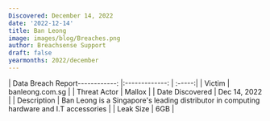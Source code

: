 ```yaml
---
Discovered: December 14, 2022
date: '2022-12-14'
title: Ban Leong
image: images/blog/Breaches.png
author: Breachsense Support
draft: false
yearmonths: 2022/december
---
```


| Data Breach Report------------:     |:-------------:    | :-----:|
| Victim      | banleong.com.sg      | 
| Threat Actor      | Mallox      | 
| Date Discovered      | Dec 14, 2022      | 
| Description      | Ban Leong is a Singapore's leading distributor in computing hardware and I.T accessories      | 
| Leak Size      | 6GB      | 

